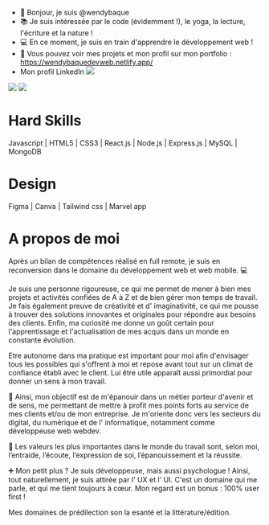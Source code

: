 - 👋 Bonjour, je suis @wendybaque
- 📚 Je suis intéressée par le code (évidemment !), le yoga, la lecture, l'écriture et la nature !
- 💻 En ce moment, je suis en train d'apprendre le développement web !
- 🚀 Vous pouvez voir mes projets et mon profil sur mon portfolio : https://wendybaquedevweb.netlify.app/
- Mon profil LinkedIn <img src="https://img.shields.io/badge/linkedin--lightgrey?style=social&logo=linkedin">

![](https://github-readme-stats.vercel.app/api/top-langs/?username=wendybaque&theme=radical&hide_langs_below=8)
![](https://github-readme-stats.vercel.app/api?username=wendybaque&show_icons=true&theme=radical&count_private=true)




# Hard Skills 
Javascript | HTML5 | CSS3 | React.js | Node.js | Express.js | MySQL | MongoDB

# Design 
Figma | Canva | Tailwind css | Marvel app

# A propos de moi

Après un bilan de compétences réalisé en full remote, je suis en reconversion dans le domaine du développement web et web mobile. 💻

Je suis une personne rigoureuse, ce qui me permet de mener à bien mes projets et activités confiées de A à Z et de bien gérer mon temps de travail. Je fais également preuve de créativité et d' imaginativité, ce qui me pousse à trouver des solutions innovantes et originales pour répondre aux besoins des clients. Enfin, ma curiosité me donne un goût certain pour l'apprentissage et l'actualisation de mes acquis dans un monde en constante évolution. 

Etre autonome dans ma pratique est important pour moi afin d'envisager tous les possibles qui s'offrent à moi et repose avant tout sur un climat de confiance établi avec le client. Lui être utile apparaît aussi primordial pour donner un sens à mon travail. 

🎯 Ainsi, mon objectif est de m'épanouir dans un métier porteur d'avenir et de sens, me permettant de mettre à profit mes points forts au service de mes clients et/ou de mon entreprise. Je m'oriente donc vers les secteurs du digital, du numérique et de l' informatique, notamment comme développeuse web webdev.

🚀 Les valeurs les plus importantes dans le monde du travail sont, selon moi, l’entraide, l’écoute, l’expression de soi, l’épanouissement et la réussite.

➕ Mon petit plus ? 
Je suis développeuse, mais aussi psychologue ! 
Ainsi, tout naturellement, je suis attirée par l' UX et l' UI. 
C'est un domaine qui me parle, et qui me tient toujours à cœur. 
Mon regard est un bonus : 100% user first !

Mes domaines de prédilection son la esanté et la littérature/édition.
<!---
wendybaque/wendybaque is a ✨ special ✨ repository because its `README.md` (this file) appears on your GitHub profile.
You can click the Preview link to take a look at your changes.
--->
